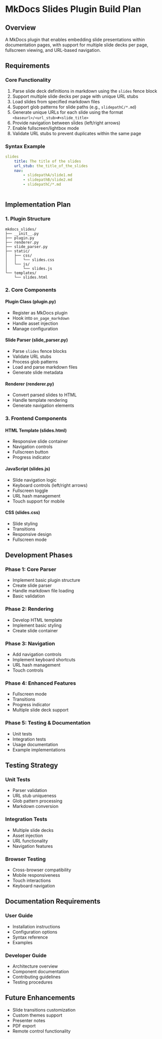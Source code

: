 
# MkDocs Slides Plugin Build Plan

## Overview
A MkDocs plugin that enables embedding slide presentations within documentation pages, with support for multiple slide decks per page, fullscreen viewing, and URL-based navigation.

## Requirements

### Core Functionality
1. Parse slide deck definitions in markdown using the `slides` fence block
2. Support multiple slide decks per page with unique URL stubs
3. Load slides from specified markdown files
4. Support glob patterns for slide paths (e.g., `slidepathC/*.md`)
5. Generate unique URLs for each slide using the format `<baseurl>/<url_stub>#<slide_title>`
6. Provide navigation between slides (left/right arrows)
7. Enable fullscreen/lightbox mode
8. Validate URL stubs to prevent duplicates within the same page

### Syntax Example
```yaml
slides
    title: The title of the slides
    url_stub: the_title_of_the_slides
    nav:  
        - slidepathA/slide1.md
        - slidepathB/slide2.md
        - slidepathC/*.md
        
```

## Implementation Plan

### 1. Plugin Structure
```
mkdocs_slides/
├── __init__.py
├── plugin.py
├── renderer.py
├── slide_parser.py
├── static/
│   ├── css/
│   │   └── slides.css
│   └── js/
│       └── slides.js
└── templates/
    └── slides.html
```

### 2. Core Components

#### Plugin Class (plugin.py)
- Register as MkDocs plugin
- Hook into `on_page_markdown`
- Handle asset injection
- Manage configuration

#### Slide Parser (slide_parser.py)
- Parse `slides` fence blocks
- Validate URL stubs
- Process glob patterns
- Load and parse markdown files
- Generate slide metadata

#### Renderer (renderer.py)
- Convert parsed slides to HTML
- Handle template rendering
- Generate navigation elements

### 3. Frontend Components

#### HTML Template (slides.html)
- Responsive slide container
- Navigation controls
- Fullscreen button
- Progress indicator

#### JavaScript (slides.js)
- Slide navigation logic
- Keyboard controls (left/right arrows)
- Fullscreen toggle
- URL hash management
- Touch support for mobile

#### CSS (slides.css)
- Slide styling
- Transitions
- Responsive design
- Fullscreen mode

## Development Phases

### Phase 1: Core Parser
- Implement basic plugin structure
- Create slide parser
- Handle markdown file loading
- Basic validation

### Phase 2: Rendering
- Develop HTML template
- Implement basic styling
- Create slide container

### Phase 3: Navigation
- Add navigation controls
- Implement keyboard shortcuts
- URL hash management
- Touch controls

### Phase 4: Enhanced Features
- Fullscreen mode
- Transitions
- Progress indicator
- Multiple slide deck support

### Phase 5: Testing & Documentation
- Unit tests
- Integration tests
- Usage documentation
- Example implementations

## Testing Strategy

### Unit Tests
- Parser validation
- URL stub uniqueness
- Glob pattern processing
- Markdown conversion

### Integration Tests
- Multiple slide decks
- Asset injection
- URL functionality
- Navigation features

### Browser Testing
- Cross-browser compatibility
- Mobile responsiveness
- Touch interactions
- Keyboard navigation

## Documentation Requirements

### User Guide
- Installation instructions
- Configuration options
- Syntax reference
- Examples

### Developer Guide
- Architecture overview
- Component documentation
- Contributing guidelines
- Testing procedures

## Future Enhancements
- Slide transitions customization
- Custom themes support
- Presenter notes
- PDF export
- Remote control functionality
